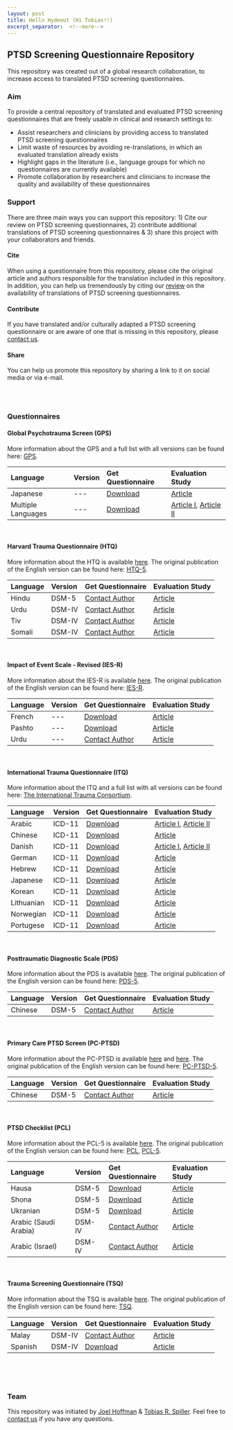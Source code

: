 ```yaml
---
layout: post
title: Hello Hydeout (Hi Tobias!!)
excerpt_separator:  <!--more-->
---
```



## PTSD Screening Questionnaire Repository

This repository was created out of a global research collaboration, to increase access to translated PTSD screening questionnaires. 

### Aim
To provide a central repository of translated and evaluated PTSD screening questionnaires that are freely usable in clinical and research settings to:

-	Assist researchers and clinicians by providing access to translated PTSD screening questionnaires
- Limit waste of resources by avoiding re-translations, in which an evaluated translation already exists
- Highlight gaps in the literature (i.e., language groups for which no questionnaires are currently available) 
- Promote collaboration by researchers and clinicians to increase the quality and availability of these questionnaires 

### Support
There are three main ways you can support this repository: 1) Cite our review  on PTSD screening questionnaires, 2) contribute additional translations of PTSD screening questionnaires & 3) share this project with your collaborators and friends.

#### Cite
When using a questionnaire from this repository, please cite the original article and authors responsible for the translation included in this repository. In addition, you can help us tremendously by citing our [review](ADD) on the availability of translations of PTSD screening questionnaires.

#### Contribute
If you have translated and/or culturally adapted a PTSD screening questionnaire or are aware of one that is missing in this repository, please [contact us](mailto:tobias.spiller@yale.edu).

#### Share
You can help us promote this repository by sharing a link to it on social media or via e-mail.

<br />
<br />

### Questionnaires
#### Global Psychotrauma Screen (GPS)
More information about the GPS and a full list with all versions can be found here: [GPS](https://de.global-psychotrauma.net/gps).

| Language | Version | Get Questionnaire | Evaluation Study |
| :--- | :--- | :--- |  :--- |
| Japanese  | --- | [Download](https://de.global-psychotrauma.net/_files/ugd/893421_4f9d81b41cc7461a94b6128f09f5b28d.pdf) | [Article](https://www.tandfonline.com/doi/full/10.1080/20008198.2020.1810893) | 
| Multiple Languages  | --- | [Download](https://de.global-psychotrauma.net/gps) | [Article I](https://www.tandfonline.com/doi/full/10.1080/20008198.2020.1752504), [Article II](https://www.tandfonline.com/doi/full/10.1080/20008198.2021.1929754)| 
<br />


#### Harvard Trauma Questionnaire (HTQ)
More information about the HTQ is available [here](https://hprt-cambridge.org/screening/harvard-trauma-questionnaire/).
The original publication of the English version can be found here: [HTQ-5](https://academic.oup.com/eurpub/article/29/3/468/5248189?login=true).

| Language | Version | Get Questionnaire | Evaluation Study |
| :--- | :--- | :--- |  :--- |
| Hindu  | DSM-5 | [Contact Author](mailto:apatel@hsph.harvard.edu) | [Article](https://bmcwomenshealth.biomedcentral.com/articles/10.1186/s12905-022-01595-3) | 
| Urdu  | DSM-IV | [Contact Author](mailto:tambri.housen@solidarityinhealth.com)  | [Article](https://journals.sagepub.com/doi/abs/10.1177/1363461518764487) | 
| Tiv  | DSM-IV | [Contact Author](mailto:johnbosco.chukwuorji@unn.edu.ng) | [Article](https://www.tandfonline.com/doi/abs/10.1080/10615806.2017.1361936?journalCode=gasc20) | 
| Somali  | DSM-IV | [Contact Author](mailto:jacob.bentley@gmail.com) | [Article](https://www.tandfonline.com/doi/abs/10.1080/13674676.2013.784899) | 

<br />


#### Impact of Event Scale - Revised (IES-R)
More information about the IES-R is available [here](https://www.ptsd.va.gov/professional/assessment/adult-sr/ies-r.asp).
The original publication of the English version can be found here: [IES-R](https://www.sciencedirect.com/science/article/abs/pii/S0887618507000722?via%3Dihub).

| Language | Version | Get Questionnaire | Evaluation Study |
| :--- | :--- | :--- |  :--- |
| French  | --- | [Download](https://journals.sagepub.com/doi/10.1177/070674370304800111?url_ver=Z39.88-2003&rfr_id=ori:rid:crossref.org&rfr_dat=cr_pub%20%200pubmed) | [Article](https://journals.sagepub.com/doi/10.1177/070674370304800111?url_ver=Z39.88-2003&rfr_id=ori:rid:crossref.org&rfr_dat=cr_pub%20%200pubmed) | 
| Pashto  | --- | [Download](https://osf.io/7q5my/) | [Article](https://www.asian-nursingresearch.com/article/S1976-1317(09)60020-7/pdf) | 
| Urdu  | --- | [Contact Author](mailto:Saleem.Tareen@northerntrust.hscni.net) | [Article](https://www.cambridge.org/core/journals/international-psychiatry/article/evaluation-of-an-urdu-version-of-the-impact-of-event-scale-revised/2CA3BF61B194F40F6C301ED8BF754FA6) | 

<br />


#### International Trauma Questionnaire (ITQ)
More information about the ITQ and a full list with all versions can be found here: [The International Trauma Consortium](https://www.traumameasuresglobal.com/itq). 

| Language | Version | Get Questionnaire | Evaluation Study |
| :--- | :--- | :--- |  :--- |
| Arabic | ICD-11 | [Download](https://www.traumameasuresglobal.com/_files/ugd/be25b4_cd992d204d744075a1c4429842960e84.pdf) | [Article I](https://www.cambridge.org/core/journals/global-mental-health/article/are-posttraumatic-stress-disorder-ptsd-and-complexptsd-distinguishable-within-a-treatmentseeking-sample-of-syrian-refugees-living-in-lebanon/096B22F9FED4C03CF297234DBB09FF0F), [Article II](https://onlinelibrary.wiley.com/doi/10.1111/acps.12973)| 
| Chinese  | ICD-11 | [Download](https://www.traumameasuresglobal.com/_files/ugd/be25b4_fa9c5f4850c547769adca6e7a32334d5.pdf) | [Article](https://www.tandfonline.com/doi/full/10.1080/20008198.2019.1608718) | 
| Danish  | ICD-11 | [Download](https://www.traumameasuresglobal.com/_files/ugd/be25b4_90a72d644c484b4eae5be68e58b65747.pdf) | [Article I](https://www.tandfonline.com/doi/full/10.1080/20008198.2021.1880747),  [Article II](https://www.tandfonline.com/doi/full/10.1080/20008198.2021.1894806)| 
| German | ICD-11 | [Download](https://www.traumameasuresglobal.com/_files/ugd/be25b4_542119c23f904aaf845c32d8eeeca9c9.pdf) | [Article](https://cpe.psychopen.eu/index.php/cpe/article/view/5501) | 
| Hebrew | ICD-11 | [Download](https://www.traumameasuresglobal.com/_files/ugd/be25b4_05b0e197335a41f3a557944d05457956.pdf) | [Article](https://www.sciencedirect.com/science/article/abs/pii/S0887618517305145?via%3Dihub) | 
| Japanese  | ICD-11 | [Download](https://www.traumameasuresglobal.com/_files/ugd/be25b4_9a5566d81e9049babc47567e661beb41.pdf) | [Article](https://www.tandfonline.com/doi/full/10.1080/20008198.2020.1717826) | 
| Korean | ICD-11 | [Download](https://www.traumameasuresglobal.com/_files/ugd/be25b4_d3c6a6f7d3c34712bb5c512e57f18fa9.pdf) | [Article](https://www.tandfonline.com/doi/abs/10.1080/10615806.2020.1839889?journalCode=gasc20) | 
| Lithuanian  | ICD-11 | [Download](https://www.traumameasuresglobal.com/_files/ugd/be25b4_b16790b6ee004fd5a7f4f2ac894d631e.pdf) | [Article](https://www.tandfonline.com/doi/full/10.1080/20008198.2017.1414559) | 
| Norwegian | ICD-11 | [Download](https://www.traumameasuresglobal.com/_files/ugd/be25b4_57a917f1452c44b8befd196a4fd8f5dd.pdf) | [Article](https://www.tandfonline.com/doi/full/10.1080/20008198.2020.1796187) | 
| Portugese  | ICD-11 | [Download](https://www.traumameasuresglobal.com/_files/ugd/be25b4_5ee5a5239b2a42d29576743b7e3229ff.pdf) | [Article](https://www.scielo.br/j/spmj/a/SvKMPZc4yCh6mqnGNWKbgdN/?lang=en) | 

<br />


#### Posttraumatic Diagnostic Scale (PDS)
More information about the PDS is available [here](https://www.ptsd.va.gov/professional/assessment/adult-sr/pds.asp). 
The original publication of the English version can be found here: [PDS-5](https://content.apa.org/record/2015-57068-001).

| Language | Version | Get Questionnaire | Evaluation Study |
| :--- | :--- | :--- |  :--- |
| Chinese  | DSM-5 | [Contact Author](mailto:suyijen@ntu.edu.tw) | [Article](https://www.sciencedirect.com/science/article/abs/pii/S088761852030075X) | 

<br />


#### Primary Care PTSD Screen (PC-PTSD)
More information about the PC-PTSD is available [here](https://www.ptsd.va.gov/professional/assessment/screens/pc-ptsd.asp) and [here](https://link.springer.com/article/10.1007/s11606-016-3703-5).
The original publication of the English version can be found here: [PC-PTSD-5](https://jamanetwork.com/journals/jamanetworkopen/fullarticle/2775926).

| Language | Version | Get Questionnaire | Evaluation Study |
| :--- | :--- | :--- |  :--- |
| Chinese  | DSM-5 | [Contact Author](mailto:andyhwfung@gmail.com) | [Article](https://www.tandfonline.com/doi/full/10.1080/26408066.2019.1676858) | 

<br />


#### PTSD Checklist (PCL)
More information about the PCL-5 is available [here](https://www.ptsd.va.gov/professional/assessment/adult-sr/ptsd-checklist.asp).
The original publication of the English version can be found here: [PCL](https://doi.apa.org/record/2008-03290-009?doi=1),
[PCL-5](https://content.apa.org/record/2015-55809-001).

| Language | Version | Get Questionnaire | Evaluation Study |
| :--- | :--- | :--- |  :--- |
| Hausa  | DSM-5 | [Download](https://osf.io/6bwau/) | [Article](https://link.springer.com/article/10.1007/s11469-021-00527-w) | 
| Shona  | DSM-5 | [Download](https://osf.io/r2tna/) | [Article](https://bmcpsychiatry.biomedcentral.com/articles/10.1186/s12888-018-1688-9) | 
| Ukranian  | DSM-5 | [Download](https://af22a459-c039-4ba8-9a14-a6426addc3b6.filesusr.com/ugd/be25b4_322d31e2597746ccac1098a8a8f2210f.docx?dn=1.%20PCL-5%20Ukrainian.docx) | [Article](https://link.springer.com/article/10.1007/s00127-019-01652-7) | 
| Arabic (Saudi Arabia) | DSM-IV | [Contact Author](mailto:ealhalal@KSU.EDU.SA) | [Article](https://onlinelibrary.wiley.com/doi/abs/10.1002/nur.21837) | 
| Arabic (Israel) | DSM-IV | [Contact Author](mailto:slonim@bgu.ac.il) | [Article](https://www.sciencedirect.com/science/article/abs/pii/S0165178118311004) | 

<br />


#### Trauma Screening Questionnaire (TSQ)
More information about the TSQ is available [here](https://www.ptsd.va.gov/professional/assessment/screens/tsq.asp).
The original publication of the English version can be found here: [TSQ](https://www.cambridge.org/core/journals/the-british-journal-of-psychiatry/article/brief-screening-instrument-for-posttraumatic-stress-disorder/8FE873195DE100DD13A3F4370E5BB266).

| Language | Version | Get Questionnaire | Evaluation Study |
| :--- | :--- | :--- |  :--- |
| Malay  | DSM-IV | [Contact Author](mailto:zubaidiah@usm.my)|[Article](https://www.researchgate.net/publication/270961426_Validation_of_Malay_Trauma_Screening_Questionnaire) | 
| Spanish  | DSM-IV | [Download](https://osf.io/e5wzb/) | [Article](https://www.australiancriticalcare.com/article/S1036-7314(17)30322-3/fulltext) | 

<br />
<br />
<br />


### Team
This repository was initiated by [Joel Hoffman](https://www.rtrp-research.com/joel-hoffman) & [Tobias R. Spiller](https://www.ptsdstresslab.org/lab-members). Feel free to [contact us](mailto:tobias.spiller@yale.edu) if you have any questions.


